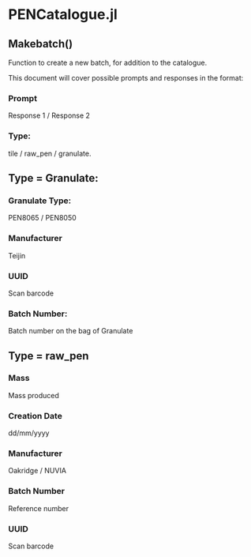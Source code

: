 # PENCatalogue.jl

## Makebatch()

Function to create a new batch, for addition to the catalogue.

This document will cover possible prompts and responses in the format:
### Prompt
Response 1 / Response 2

### Type:
tile / raw_pen / granulate.

## Type = Granulate:

###  Granulate Type:
PEN8065 / PEN8050

### Manufacturer
Teijin

### UUID
Scan barcode

### Batch Number:
Batch number on the bag of Granulate

## Type = raw_pen

### Mass
Mass produced

### Creation Date
dd/mm/yyyy

### Manufacturer
Oakridge / NUVIA

### Batch Number
Reference number

### UUID
Scan barcode
